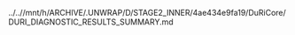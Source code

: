 ../..//mnt/h/ARCHIVE/.UNWRAP/D/STAGE2_INNER/4ae434e9fa19/DuRiCore/DURI_DIAGNOSTIC_RESULTS_SUMMARY.md